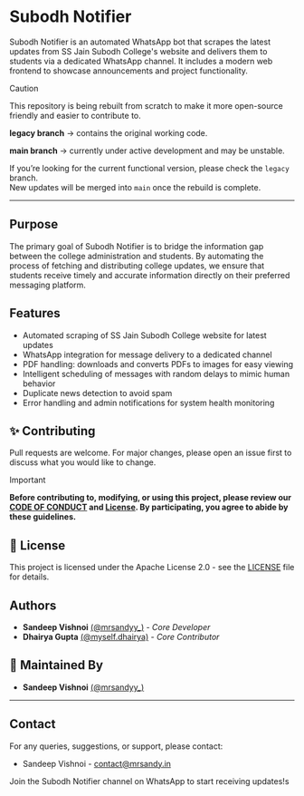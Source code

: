 # Subodh Notifier

Subodh Notifier is an automated WhatsApp bot that scrapes the latest updates from SS Jain Subodh College's website and delivers them to students via a dedicated WhatsApp channel. It includes a modern web frontend to showcase announcements and project functionality.

> [!CAUTION]
> This repository is being rebuilt from scratch to make it more open-source friendly and easier to contribute to.  
>
> **legacy branch** → contains the original working code.  
>
> **main branch** → currently under active development and may be unstable.  
>
> If you’re looking for the current functional version, please check the `legacy` branch.  
> New updates will be merged into `main` once the rebuild is complete.

---

## Purpose

The primary goal of Subodh Notifier is to bridge the information gap between the college administration and students. By automating the process of fetching and distributing college updates, we ensure that students receive timely and accurate information directly on their preferred messaging platform.

## Features

- Automated scraping of SS Jain Subodh College website for latest updates
- WhatsApp integration for message delivery to a dedicated channel
- PDF handling: downloads and converts PDFs to images for easy viewing
- Intelligent scheduling of messages with random delays to mimic human behavior
- Duplicate news detection to avoid spam
- Error handling and admin notifications for system health monitoring

## ✨ Contributing
Pull requests are welcome. For major changes, please open an issue first to discuss what you would like to change.

> [!IMPORTANT]
> **Before contributing to, modifying, or using this project, please review our [CODE OF CONDUCT](CODE_OF_CONDUCT.md) and [License](LICENSE). By participating, you agree to abide by these guidelines.**

## 📄 License
This project is licensed under the Apache License 2.0 - see the [LICENSE](LICENSE) file for details.

## Authors

- **Sandeep Vishnoi** [(@mrsandyy\_)](https://www.instagram.com/mrsandyy_/) - _Core Developer_
- **Dhairya Gupta** [(@myself.dhairya)](https://instagram.com/myself.dhairya/) - _Core Contributor_

## 🧠 Maintained By
- **Sandeep Vishnoi** [(@mrsandyy\_)](https://www.instagram.com/mrsandyy_/)

---

## Contact

For any queries, suggestions, or support, please contact:

- Sandeep Vishnoi - contact@mrsandy.in

Join the Subodh Notifier channel on WhatsApp to start receiving updates!s
